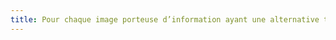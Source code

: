 ```yaml
---
title: Pour chaque image porteuse d’information ayant une alternative textuelle, cette alternative est-elle pertinente (hors cas particuliers) ?
---
```

